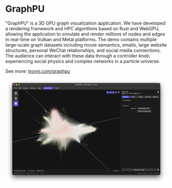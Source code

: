 # GraphPU

"GraphPU" is a 3D GPU graph visualization application. We have developed a rendering framework and
HPC algorithms based on Rust and WebGPU, allowing the application to simulate and render millions of nodes and
edges in real-time on Vulkan and Metal platforms. The demo contains multiple large-scale graph datasets
including movie semantics, emails, large website structures, personal WeChat relationships, and social media
connections. The audience can interact with these data through a controller knob, experiencing social physics
and complex networks in a particle universe.

See more: [troyni.com/graphpu](https://troyni.com/graphpu)

![](github/screenshot_1.png)
